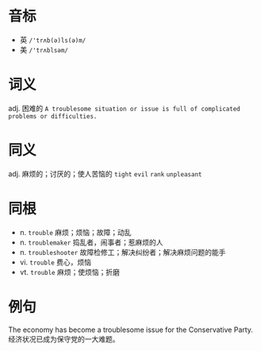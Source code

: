 # 音标

- 英 `/'trʌb(ə)ls(ə)m/`
- 美 `/'trʌblsəm/`

# 词义

adj. 困难的
`A troublesome situation or issue is full of complicated problems or difficulties.`

# 同义

adj. 麻烦的；讨厌的；使人苦恼的
`tight` `evil` `rank` `unpleasant`

# 同根

- n. `trouble` 麻烦；烦恼；故障；动乱
- n. `troublemaker` 捣乱者，闹事者；惹麻烦的人
- n. `troubleshooter` 故障检修工；解决纠纷者；解决麻烦问题的能手
- vi. `trouble` 费心，烦恼
- vt. `trouble` 麻烦；使烦恼；折磨

# 例句

The economy has become a troublesome issue for the Conservative Party.
经济状况已成为保守党的一大难题。


